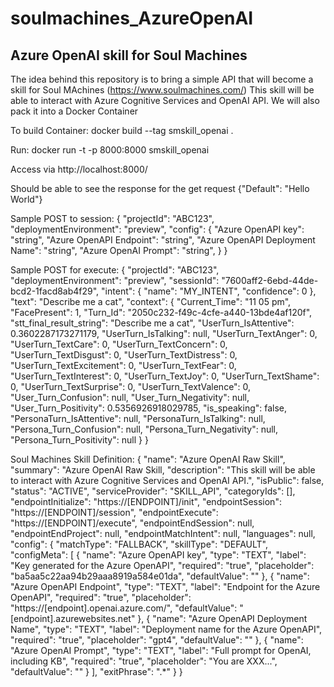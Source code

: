 # soulmachines_AzureOpenAI

## Azure OpenAI skill for Soul Machines

The idea behind this repository is to bring a simple API that will become a skill for Soul MAchines  (https://www.soulmachines.com/)
This skill will be able to interact with Azure Cognitive Services and OpenAI API.
We will also pack it into a Docker Container

To build Container: 
docker build --tag smskill_openai .

Run: 
docker run -t  -p  8000:8000 smskill_openai 

Access via 
http://localhost:8000/

Should be able to see the response for the get request
{"Default": "Hello World"}

Sample POST to session: 
{
  "projectId": "ABC123",
  "deploymentEnvironment": "preview",
  "config": {
    "Azure OpenAPI key": "string",
    "Azure OpenAPI Endpoint": "string",
    "Azure OpenAPI Deployment Name": "string",
    "Azure OpenAI Prompt": "string",
  }
}

Sample POST for execute: 
{
  "projectId": "ABC123",
  "deploymentEnvironment": "preview",
  "sessionId": "7600aff2-6ebd-44de-bcd2-1facd8ab4f29",
  "intent": {
    "name": "MY_INTENT",
    "confidence": 0
  },
  "text": "Describe me a cat",
  "context": {
    "Current_Time": "11 05 pm",
    "FacePresent": 1,
    "Turn_Id": "2050c232-f49c-4cfe-a440-13bde4af120f",
    "stt_final_result_string": "Describe me a cat",
    "UserTurn_IsAttentive": 0.3602287173271179,
    "UserTurn_IsTalking": null,
    "UserTurn_TextAnger": 0,
    "UserTurn_TextCare": 0,
    "UserTurn_TextConcern": 0,
    "UserTurn_TextDisgust": 0,
    "UserTurn_TextDistress": 0,
    "UserTurn_TextExcitement": 0,
    "UserTurn_TextFear": 0,
    "UserTurn_TextInterest": 0,
    "UserTurn_TextJoy": 0,
    "UserTurn_TextShame": 0,
    "UserTurn_TextSurprise": 0,
    "UserTurn_TextValence": 0,
    "User_Turn_Confusion": null,
    "User_Turn_Negativity": null,
    "User_Turn_Positivity": 0.5356926918029785,
    "is_speaking": false,
    "PersonaTurn_IsAttentive": null,
    "PersonaTurn_IsTalking": null,
    "Persona_Turn_Confusion": null,
    "Persona_Turn_Negativity": null,
    "Persona_Turn_Positivity": null
  }
}

Soul Machines Skill Definition:
{
  "name": "Azure OpenAI Raw Skill",
  "summary": "Azure OpenAI Raw Skill,
  "description": "This skill will be able to interact with Azure Cognitive Services and OpenAI API.",
  "isPublic": false,
  "status": "ACTIVE",
  "serviceProvider": "SKILL_API",
  "categoryIds": [],
  "endpointInitialize": "https://[ENDPOINT]/init",
  "endpointSession": "https://[ENDPOINT]/session",
  "endpointExecute": "https://[ENDPOINT]/execute",
  "endpointEndSession": null,
  "endpointEndProject": null,
  "endpointMatchIntent": null,
  "languages": null,
  "config": {
    "matchType": "FALLBACK",
    "skillType": "DEFAULT",
    "configMeta": [
      {
        "name": "Azure OpenAPI key",
        "type": "TEXT",
        "label": "Key generated for the Azure OpenAPI",
        "required": "true",
        "placeholder": "ba5aa5c22aa94b29aaa8919a584e01da",
        "defaultValue": ""
      },
      {
        "name": "Azure OpenAPI Endpoint",
        "type": "TEXT",
        "label": "Endpoint for the Azure OpenAPI",
        "required": "true",
        "placeholder": "https://[endpoint].openai.azure.com/",
        "defaultValue": "[endpoint].azurewebsites.net"
      },
      {
        "name": "Azure OpenAPI Deployment Name",
        "type": "TEXT",
        "label": "Deployment name for the Azure OpenAPI",
        "required": "true",
        "placeholder": "gpt4",
        "defaultValue": ""
      },
      {
        "name": "Azure OpenAI Prompt",
        "type": "TEXT",
        "label": "Full prompt for OpenAI, including KB",
        "required": "true",
        "placeholder": "You are XXX...",
        "defaultValue": ""
      }
    ],
    "exitPhrase": ".*"
  }
}
